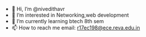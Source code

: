 - 👋 Hi, I’m @nivedithavr
- 👀 I’m interested in Networking,web development
- 🌱 I’m currently learning btech 8th sem
- 📫 How to reach me email: r17ec198@ece.reva.edu.in

<!---
nivedithavr/nivedithavr is a ✨ special ✨ repository because its `README.md` (this file) appears on your GitHub profile.
You can click the Preview link to take a look at your changes.
--->
